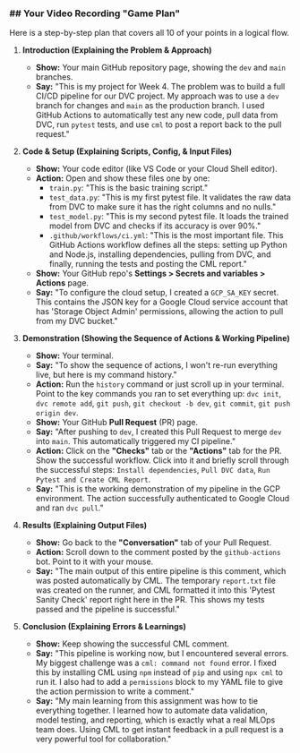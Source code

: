 ### ## Your Video Recording "Game Plan"

Here is a step-by-step plan that covers all 10 of your points in a logical flow.

1.  **Introduction (Explaining the Problem & Approach)**
    * **Show:** Your main GitHub repository page, showing the `dev` and `main` branches.
    * **Say:** "This is my project for Week 4. The problem was to build a full CI/CD pipeline for our DVC project. My approach was to use a `dev` branch for changes and `main` as the production branch. I used GitHub Actions to automatically test any new code, pull data from DVC, run `pytest` tests, and use `cml` to post a report back to the pull request."

2.  **Code & Setup (Explaining Scripts, Config, & Input Files)**
    * **Show:** Your code editor (like VS Code or your Cloud Shell editor).
    * **Action:** Open and show these files one by one:
        * `train.py`: "This is the basic training script."
        * `test_data.py`: "This is my first pytest file. It validates the raw data from DVC to make sure it has the right columns and no nulls."
        * `test_model.py`: "This is my second pytest file. It loads the trained model from DVC and checks if its accuracy is over 90%."
        * `.github/workflows/ci.yml`: "This is the most important file. This GitHub Actions workflow defines all the steps: setting up Python and Node.js, installing dependencies, pulling from DVC, and finally, running the tests and posting the CML report."
    * **Show:** Your GitHub repo's **Settings > Secrets and variables > Actions** page.
    * **Say:** "To configure the cloud setup, I created a `GCP_SA_KEY` secret. This contains the JSON key for a Google Cloud service account that has 'Storage Object Admin' permissions, allowing the action to pull from my DVC bucket."

3.  **Demonstration (Showing the Sequence of Actions & Working Pipeline)**
    * **Show:** Your terminal.
    * **Say:** "To show the sequence of actions, I won't re-run everything live, but here is my command history."
    * **Action:** Run the `history` command or just scroll up in your terminal. Point to the key commands you ran to set everything up: `dvc init`, `dvc remote add`, `git push`, `git checkout -b dev`, `git commit`, `git push origin dev`.
    * **Show:** Your GitHub **Pull Request** (PR) page.
    * **Say:** "After pushing to `dev`, I created this Pull Request to merge `dev` into `main`. This automatically triggered my CI pipeline."
    * **Action:** Click on the **"Checks"** tab or the **"Actions"** tab for the PR. Show the successful workflow. Click into it and briefly scroll through the successful steps: `Install dependencies`, `Pull DVC data`, `Run Pytest and Create CML Report`.
    * **Say:** "This is the working demonstration of my pipeline in the GCP environment. The action successfully authenticated to Google Cloud and ran `dvc pull`."

4.  **Results (Explaining Output Files)**
    * **Show:** Go back to the **"Conversation"** tab of your Pull Request.
    * **Action:** Scroll down to the comment posted by the `github-actions` bot. Point to it with your mouse.
    * **Say:** "The main output of this entire pipeline is this comment, which was posted automatically by CML. The temporary `report.txt` file was created on the runner, and CML formatted it into this 'Pytest Sanity Check' report right here in the PR. This shows my tests passed and the pipeline is successful."

5.  **Conclusion (Explaining Errors & Learnings)**
    * **Show:** Keep showing the successful CML comment.
    * **Say:** "This pipeline is working now, but I encountered several errors. My biggest challenge was a `cml: command not found` error. I fixed this by installing CML using `npm` instead of `pip` and using `npx cml` to run it. I also had to add a `permissions` block to my YAML file to give the action permission to write a comment."
    * **Say:** "My main learning from this assignment was how to tie everything together. I learned how to automate data validation, model testing, and reporting, which is exactly what a real MLOps team does. Using CML to get instant feedback in a pull request is a very powerful tool for collaboration."
